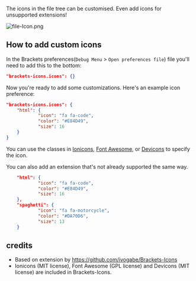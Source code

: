 The icons in the file tree can be customised. Even add icons for unsupported extensions!

![file-Icon.png](generatedDocs/images/file-Icon.png)

## How to add custom icons
In the Brackets preferences(`Debug Menu` > `Open preferences file`) file you'll need to add this to the bottom:


```json
"brackets-icons.icons": {}
```

Now you're ready to add some customizations. Here's an example icon preference:

```json
"brackets-icons.icons": {
	"html": {
			"icon": "fa fa-code",
			"color": "#E84D49",
			"size": 16
	}
}
```

You can use the classes in [Ionicons](http://ionicons.com), [Font Awesome](https://fortawesome.github.io/Font-Awesome/), or [Devicons](https://vorillaz.github.io/devicons/#/main) to specify the icon.

You can also add an extension that's not already supported the same way.

```json
	"html": {
			"icon": "fa fa-code",
			"color": "#E84D49",
			"size": 16
	},
	"spaghetti": {
			"icon": "fa fa-motorcycle",
			"color": "#DA70D6",
			"size": 13
	}
```

## credits
* Based on extension by https://github.com/ivogabe/Brackets-Icons
* Ionicons (MIT license), Font Awesome (GPL license) and Devicons (MIT license) are included in Brackets-Icons.
